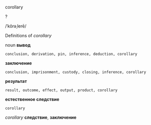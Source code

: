 corollary

?

/ˈkôrəˌlerē/

Definitions of _corollary_

noun
**вывод**

    conclusion, derivation, pin, inference, deduction, corollary
**заключение**

    conclusion, imprisonment, custody, closing, inference, corollary
**результат**

    result, outcome, effect, output, product, corollary
**естественное следствие**

    corollary

_corollary_
**следствие**, **заключение**